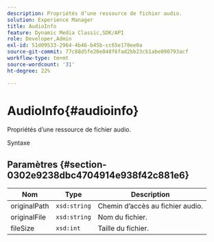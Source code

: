 ```yaml
---
description: Propriétés d’une ressource de fichier audio.
solution: Experience Manager
title: AudioInfo
feature: Dynamic Media Classic,SDK/API
role: Developer,Admin
exl-id: 51d09533-2964-4b46-b45b-cc65e178ee0a
source-git-commit: 77c88d5fe20e048f6fad2bb23cb1abe090793acf
workflow-type: tm+mt
source-wordcount: '31'
ht-degree: 22%

---
```


# AudioInfo{#audioinfo}

Propriétés d’une ressource de fichier audio.

Syntaxe

## Paramètres {#section-0302e9238dbc4704914e938f42c881e6}

| Nom | Type | Description |
|---|---|---|
| originalPath | `xsd:string` | Chemin d’accès au fichier audio. |
| originalFile | `xsd:string` | Nom du fichier. |
| fileSize | `xsd:int` | Taille du fichier. |
